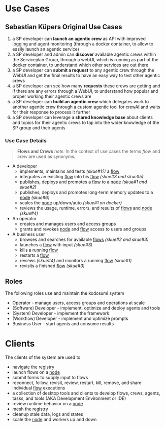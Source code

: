 # Use Cases

## Sebastian Küpers Original Use Cases

1. a SP developer can **launch an agentic crew** as API with improved logging and agent monitoring (through a docker container, to allow to easily launch an agentic service)
2. a SP developer and admin can **discover** available agentic crews within the Serviceplan Group, through a webUI, which is running as part of the docker container, to understand which other services are out there
3. a SP developer can **submit a request** to any agentic crew through the WebUI and get the final results to have an easy way to test other agentic crews
4. a SP developer can see how many **requests** these crews are getting and if there are any errors through a WebUI, to understand how popular and proper working their agentic crews are
5. a SP developer can **build an agentic crew** which delegates work to another agentic crew through a custom agentic tool for crewAI and waits for their response to process it further
6. a SP developer can leverage a **shared knowledge base** about clients and topics for their agentic crews to tap into the wider knowledge of the SP group and their agents

### Use Case Details

> **Flows and Crews**
> _note:_ In the context of use cases the terms _flow_ and _crew_ are used as synonyms.

* A developer 
    * implements, maintains and tests _(skue#1?)_ a [flow](./Flows.md)
    * integrates an existing [flow](./Flows.md) into his [flow](./Flows.md) _(skue#3 and skue#5)_.
    * publishes, deploys and promotes a [flow](./Flows.md) to a [node](./Nodes.md) _(skue#1 and skue#2)_
    * publishes, deploys and promotes long-term memory updates to a [node](./Nodes.md) _(skue#6)_
    * scales the [node](./Nodes.md)  up/down/auto _(skue#1 on docker)_
    * reviews the usage, runtime, errors, and results of [flows](./Flows.md) and [node](./Nodes.md) _(skue#4)_
* An operator
    * creates and manages users and access groups
    * grants and revokes [node](./Nodes.md) and [flow](./Flows.md) access to users and groups
* A business user
    * browses and searches for available [flows](./Flows.md) _(skue#2 and skue#3)_
    * launches a [flow](./Flows.md) with input _(skue#3)_
    * kills a running [flow](./Flows.md)
    * restarts a [flow](./Flows.md)
    * reviews _(skue#4)_ and monitors a running [flow](./Flows.md) _(skue#1)_
    * revisits a finished [flow](./Flows.md) _(skue#3)_

## Roles

The following roles use and maintain the kodosumi system

* Operator - manage users, access groups and operations at scale
* (Software) Developer - implement, optimize and deploy agents and tools
* (System) Developer - implement the framework
* (Workflow) Developer - implement and optimize prompts
* Business User - start agents and consume results

# Clients

The clients of the system are used to

* navigate the [registry](./Registry.md)
* launch flows on a [node](./Nodes.md)
* submit forms to supply input to flows
* reconnect, follow, revisit, review, restart, kill, remove, and share individual [flow](./Flows.md) executions
* a collection of desktop tools and clients to develop flows, crews, agents, tasks, and tools (AKA Development Environment or IDE)
* review runtime behavior on a [node](./Nodes.md)
* mesh the [registry](./Registry.md)
* cleanup stale data, logs and states
* scale the [node](./Nodes.md) and workers up and down

